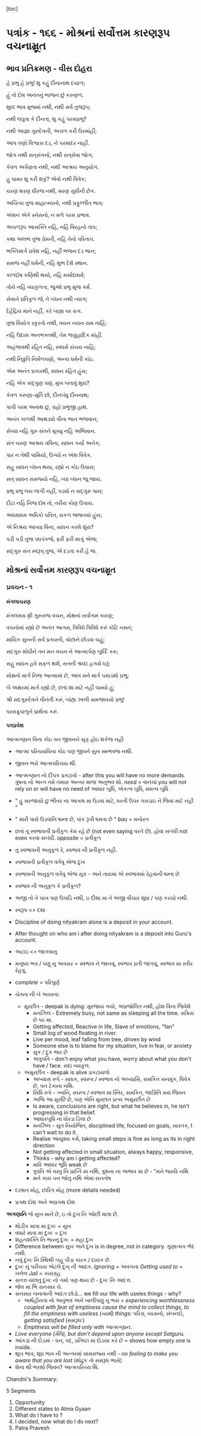[toc]

#  પત્રાંક - ૧૬૬ - મોશ્રનાં સર્વોત્તમ કારણરૂપ વચનામ્રૂત

## ભાવ પ્રતિક્રમણ - વીસ દોહરા

હે પ્રભુ હે પ્રભુ! શુ કહું દીનાનાથ દયાળ;

હું તો દોષ અનંતનું ભાજન છું કરુણળ.

શુધ્દ ભાવ મુજમાં નથી, નથી સર્વ તુજરૂપ;

નથી લઘુતા કે દીનતા, શુ કહૂં પરમપ્રભુ?

નથી આજ્ઞા ગુરુદેવની, અચળ કરી ઉરમાંહીં;

આપ તણો વિશ્વાસ દડ, ને પરમાદર નાહીં.

જોગ નથી સત્‌સંગનો, નથી સત્‌સેવા જોગ;

કેવળ અર્પણતા નથી, નથી આશ્રય અનુયોગ. 

હુ પામર શુ કરી શકું? એવો નથી વિવેક;

ચરણ શરણ ધીરજ નથી, મરણ સુધીની છેક.

અચિંત્ય તુજ માહાત્મ્યનો, નથી પ્રફુલ્લીત ભાવ;

અંશન એકે સ્નેસનો, ન મળે પરમ પ્રભાવ.

અચળરૂપ આસક્તિ નહિ, નહિં વિરહનો તાપ;

કથા અલભ તુજ પ્રેમની, નહિ તેનો પરિતાપ.

ભક્તિમાર્ગ પ્રવેશ નહિ, નહીં ભજન દડ ભાન;

સમજ નહીં ધર્મની, નહિ શુભ દેશે સ્થાન.

કાળદોષ કણિથી થયો, નહિ મર્યાદાધર્મ;

તોયે નહિં વ્યાકુળતા, જુઓ પ્રભુ મુજ કર્મ.

સેવાને પ્રતિકુળ જે, તે બંધન નથી ત્યાગ;

દેહેંદ્રિય માને નહીં, કરે બાહ્ય પર રાગ.

તુજ વિયોગ સ્કુરતો નથી, વચન નયન યમ નાહિં;

નહિ ઉદાસ અનભક્તથી, તેમ જગ્રૂહાદિક માંહીં.

અહંભાવથી રહિ્ત નહિ, સ્વધર્મ સંચય નાહિં;

નથી નિવ્રુતિ નિર્મળપણો, અન્ય ધર્મની કાંઇ.

એમ અનંત પ્રકારથી, સાધન રહિત હુંય;

નહિ એક સદ્‌ગુણ પણ, મુખ બતાવું શુય?

કેવળ કરુણા-મૂર્તિ છો, દીનબંધુ દીનનાથ;

પાપી પરમ અનાથ છું, ગ્રહો પ્રભુજી હાથ.

અનંત કાળથી આથડ્યો વીના ભાન ભજવાન;

સેવ્યા નહિ ગુરુ સંતને મૂક્યુ નહિ અભિમાન.

સંત ચરણ આશ્રય વવિના, સાધન કર્યા અનેક;

પાર ન તેથી પામિયો, ઉગ્યો ન અંશ વિવેક.

સહુ સાધન બંધન થયા,  રહ્યો ન કોઇ ઉપાય;

સત્‌ સાધન સમજ્યો નહિ, ત્યા બંધન જૂ જાય.

પ્રભુ પ્રભુ લય લાગી નહીં, પડ્યો ન સદ્‌ગુરુ પાય;

દીટા નહિ નિજ દોષ તો, તરીય કોણ ઉપાય.

અધમાધમ અધિકો પતિત, સકળ જજતમાં હુંય;

એ નિશ્રય આવ્યા વિના, સાધન કરશે શુંય?

પડી પડી તુજ પધપંકજે, ફરી ફરી માગું એજ;

સદ્‌ગુરુ સંત સ્વરૂપ્ તુજ, એ દડતા કરી હે જ.

## મોશ્રનાં સર્વોત્તમ કારણરૂપ વચનામ્રૂત

### પ્રવચન - ૧

#### મંગલાચરણ

મંગલમય ક્ષ્રી ગુરુરાજ વચન, મોક્ષનાં સર્વોત્તમ કારણ;

વચનોમાં રહ્યો છે અનંત આગમ, ત્રિવિધે ત્રિવિધે કરું કોટિ નમનં;

માયિક સુખની સર્વ પ્રકારની, વાંછાને છોડવા ચહું;

સદગુરુ શોધીને તન મન વચન ને આત્માર્પણ બુધ્દિ કરુ;

સહુ સાધન હવે સફળ થશે, સતની શ્રધ્દા હ્રગયે ધરૂં;

મોક્ષનો માર્ગ નિજ આત્મામાં છે, આપ મને માર્ગ પમાડશો પ્રભુ;

બે અક્ષરમાં માર્ગ રહ્યો છે, છતાં શા માટે નહીં પામ્યો હું;

શ્રી સદગુરુદેવને વીનંતી કરું, બાંહ્ય ઝાલી સમજાવસો પ્રભુ!

પરમક્રુપાળુને પ્રાર્થના કરું.

#### પત્રપ્રવેશ

આત્મગ્ણાન વિના કોઇ પન જીવનને સૂક્ હોઇ શકેજ નહી

- આત્મા પરિચયવિના કોઇ પણ જીવને સુખ સ્મભવજ નથી.

- જીવન ભરો આત્મપરિચય થી.

- આત્મગ્ણાન નો દીપક પ્રકટાવો - after this you will have no more demands. ત્રુષના નો અન્ત તમે તમારા અન્તર માજ અનુભવ શો.
  *need* = વાનચાં
  you will not rely on or will have no need of આધાર બુધિ, એકત્વ બુધિ, મમત્વ બુધિ

- " હુ સરજાયો છુ ભીતર ના આકાષ મા ઉડવા માટે, ધરતી ઉપર ગસડાઇ ને જિવા માટે નહી "

- " મારી પાસે ઉડવાનિ ષમ્તા છે, પાંક રૂપી ષમતા છે "
  *bau* = મનોરત

- છતાં તૂ સ્વભાવની પ્રતીકુળ કેમ રહે છે (not even saying વરતે છે). હોવા સબંધી not even કરવા સબંધી.
  *opposite* = પ્રતીકૂળ

- તુ સ્વભાવની અનુકૂળ રે, સ્વભાવ ની પ્રતીકૂળ નહી.

- સ્વભાવની પ્રતીકૂળ વર્તવૂ એજ દુખ

- સ્વભાવની અનુકૂળ વર્તવૂ એજ સૂક - અને તારામા એ સ્વભાવમાં  રેહવાની ષમ્તા છે

- સ્વભાવ ની અનુકૂળ કે પ્રતીકૂળ?

- અજી તો તે પાખ પણ ઉપાડિ નથી, ઇ દીશા મા તે અજી વીચાર શૂધા / પણ કરયો નથી.

- સ્વરૂપ <> દશા

- Discipline of doing nityakram alone is a deposit in your account.

- After thought on who am i after doing nityakram is a deposit into Guru's account.

- અટાઇ <> જાગવાનુ

- મનૂષ્ય ભવ / પણૂ નુ અવસર = સ્વભાવ ને જાનવૂ, સ્વભાવ પ્રતી જાગવૂ, સ્વભાવ મા સ્તીર રેહવૂ,

- *complete* = પરિપુર્ણ

- ચેતના ની બે અવસ્તા:

  - મુરછીત - deepak is dying: મુરજાય ગયો,  અપ્રજોલિત નથી, હોશ વિના જિવેશે
    - મનઝિલ - Extremely busy, not same as sleeping all the time. સક્રિય છે પર મા.
    - Getting affected, Reactive in life, Slave of emotions, "fan"
    - Small log of wood floating in river.
    - Live per mood, leaf falling from tree, driven by wind
    - Someone else is to blame for my situation, live in fear, or anxiety
    - સુક / દુક ભાર છે
    - અત્રુપતિ - don't enjoy what you have, worry about what you don't have / face. સદા વ્યાકુલ.
  - અમુરછીત - deepak is alive પ્રકટાયલો
    - અબ્યાસ રુપે - સાધક, સ્વરુપ / સ્વભાવ નો અબ્યાસિ, સમકિત સનમુંક, વિવેક છે, પન ટેકાના નથિ.
    - સિધિ રુપે - ગ્નાનિ, સ્વરુપ /  સ્વભાવ મા સ્તિર, સમકિત, જાગ્રિતિ મય જિવન
    - અજિ આ મુરછિ છે, પણ એનિ મુરછાત પ્રત્ય અમુરછીત છે
    - Is aware, conclusions are right, but what he believes in, he isn't progressing in that belief.
    - આધારબુધિ ના ધોરડા ડિલા છે
    - મનઝિલ - સુત નિયોજિત, disciplined life, focused on goals, સારતક, I can't wait to do it. 
    - Realise આયુશ્ય કર્મ, taking small steps is fine as long as its in right direction
    - Not getting affected in small situation, always happy, responsive, 
    - Thinks - why am i getting affected?
    - મારિ આધાર ભુધિ weak છે
    - ત્રુપતિ  એ વસ્તુ નિ પ્રાપ્તિ મા નથિ,  ત્રુશના ના અભાવ મા છે - "મને જરુરિ નથિ
    - મને કાય પન જોતુ નથિ એમા સનતોષ 
  
- દરશન મોહ, છારિત્ર મોહ (more details needed)

- પ્રગથ દોશ અને અપ્રગથ દોશ


**અગણાનિ** જે સુખ માને છે, ઇ તો દુખઃનિ ઓછી માત્રા છે. 

- થોડીક માત્રા મા દુખઃ = સુખ
- વધારે માત્રા મા દુખઃ = દુખ
- શહનશક્તિ નિ ભારનુ દુખઃ = મહા દુખ
- Difference between સુખ અને દુખ is in degree, not in category. ગુણાત્મક ભેદ નથી.
- નવું દુખઃ નિ સ્થિથી બહૂ પીડા કારક / દાયક છે.
- દુખઃ નું પરીચય એટલે દુખ્ ની આદત.
  *Ignoring* = અવગના
  *Getting used to* = ખલેલ
  *Jail* = કારાગ્રહ
- સતત્ત ચાલતુ દુખઃ નો ગમો પણ થાય છે - દુખઃ નિ આદત્ત.
- જેલ મા ભિ સનસાર ચે.
- સનસાર બનાવાની આદત છોડો... we fill our life with useles things - why?
  - અર્થહીનતા નો અનુભવ અને ખાલીપણુ નુ ભય = *experiencing worthlessness coupled with fear of emptiness cause the mind to collect things, to fill the emptiness with useless (વ્યર્થ) things*: પરિગ્ર, વ્યસનો, સંબનદો, *getting satisfied* (સમરૂધઃ)
  - *Emptiness will be filled only with* આત્મગ્ણાન.
- *Love everyone (મૈત્રિ), but don't depend upon anyone except Satguru.*
- આંકડા ની દોડમાં - ધન, પદ, પ્રતિષ્ટા મા દોડયા કરે છે = shows how empty one is inside.
- શૂબ ભાવ, શૂધ ભાવ ની અન્તરમાં સામરાજ્ય નથી - *no feeling to make you aware that you are lost* (થોઢુક તો સમરૂધ ભાસે)
- શેના થી ભરશો જિવન? આત્મપરિચ્ય થિ.



Chandni's Summary:

5 Segments

1. Opportunity
2. Different states to Atma Gyaan
3. What do I have to ? 
4. I decided, now what do I do next?
5. Patra Pravesh
